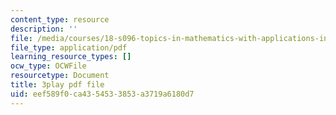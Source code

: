 ```yaml
---
content_type: resource
description: ''
file: /media/courses/18-s096-topics-in-mathematics-with-applications-in-finance-fall-2013/eef589f0ca4354533853a3719a6180d7_9YtmGy-wfE4.pdf
file_type: application/pdf
learning_resource_types: []
ocw_type: OCWFile
resourcetype: Document
title: 3play pdf file
uid: eef589f0-ca43-5453-3853-a3719a6180d7
---
```

